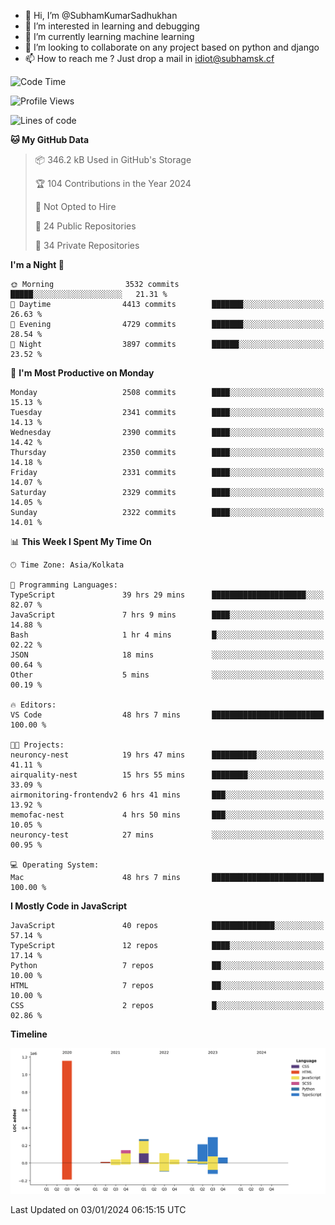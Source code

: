 - 👋 Hi, I’m @SubhamKumarSadhukhan
- 👀 I’m interested in learning and debugging
- 🌱 I’m currently learning machine learning
- 💞️ I’m looking to collaborate on any project based on python and django
- 📫 How to reach me ?
      Just drop a mail in idiot@subhamsk.cf

<!---
SubhamKumarSadhukhan/SubhamKumarSadhukhan is a ✨ special ✨ repository because its `README.md` (this file) appears on your GitHub profile.
You can click the Preview link to take a look at your changes.
--->


<!--START_SECTION:waka-->
![Code Time](http://img.shields.io/badge/Code%20Time-1%2C838%20hrs%209%20mins-blue)

![Profile Views](http://img.shields.io/badge/Profile%20Views-0-blue)

![Lines of code](https://img.shields.io/badge/From%20Hello%20World%20I%27ve%20Written-2.4%20million%20lines%20of%20code-blue)

**🐱 My GitHub Data** 

> 📦 346.2 kB Used in GitHub's Storage 
 > 
> 🏆 104 Contributions in the Year 2024
 > 
> 🚫 Not Opted to Hire
 > 
> 📜 24 Public Repositories 
 > 
> 🔑 34 Private Repositories 
 > 
**I'm a Night 🦉** 

```text
🌞 Morning                3532 commits        █████░░░░░░░░░░░░░░░░░░░░   21.31 % 
🌆 Daytime                4413 commits        ███████░░░░░░░░░░░░░░░░░░   26.63 % 
🌃 Evening                4729 commits        ███████░░░░░░░░░░░░░░░░░░   28.54 % 
🌙 Night                  3897 commits        ██████░░░░░░░░░░░░░░░░░░░   23.52 % 
```
📅 **I'm Most Productive on Monday** 

```text
Monday                   2508 commits        ████░░░░░░░░░░░░░░░░░░░░░   15.13 % 
Tuesday                  2341 commits        ████░░░░░░░░░░░░░░░░░░░░░   14.13 % 
Wednesday                2390 commits        ████░░░░░░░░░░░░░░░░░░░░░   14.42 % 
Thursday                 2350 commits        ████░░░░░░░░░░░░░░░░░░░░░   14.18 % 
Friday                   2331 commits        ████░░░░░░░░░░░░░░░░░░░░░   14.07 % 
Saturday                 2329 commits        ████░░░░░░░░░░░░░░░░░░░░░   14.05 % 
Sunday                   2322 commits        ████░░░░░░░░░░░░░░░░░░░░░   14.01 % 
```


📊 **This Week I Spent My Time On** 

```text
🕑︎ Time Zone: Asia/Kolkata

💬 Programming Languages: 
TypeScript               39 hrs 29 mins      █████████████████████░░░░   82.07 % 
JavaScript               7 hrs 9 mins        ████░░░░░░░░░░░░░░░░░░░░░   14.88 % 
Bash                     1 hr 4 mins         █░░░░░░░░░░░░░░░░░░░░░░░░   02.22 % 
JSON                     18 mins             ░░░░░░░░░░░░░░░░░░░░░░░░░   00.64 % 
Other                    5 mins              ░░░░░░░░░░░░░░░░░░░░░░░░░   00.19 % 

🔥 Editors: 
VS Code                  48 hrs 7 mins       █████████████████████████   100.00 % 

🐱‍💻 Projects: 
neuroncy-nest            19 hrs 47 mins      ██████████░░░░░░░░░░░░░░░   41.11 % 
airquality-nest          15 hrs 55 mins      ████████░░░░░░░░░░░░░░░░░   33.09 % 
airmonitoring-frontendv2 6 hrs 41 mins       ███░░░░░░░░░░░░░░░░░░░░░░   13.92 % 
memofac-nest             4 hrs 50 mins       ███░░░░░░░░░░░░░░░░░░░░░░   10.05 % 
neuroncy-test            27 mins             ░░░░░░░░░░░░░░░░░░░░░░░░░   00.95 % 

💻 Operating System: 
Mac                      48 hrs 7 mins       █████████████████████████   100.00 % 
```

**I Mostly Code in JavaScript** 

```text
JavaScript               40 repos            ██████████████░░░░░░░░░░░   57.14 % 
TypeScript               12 repos            ████░░░░░░░░░░░░░░░░░░░░░   17.14 % 
Python                   7 repos             ██░░░░░░░░░░░░░░░░░░░░░░░   10.00 % 
HTML                     7 repos             ██░░░░░░░░░░░░░░░░░░░░░░░   10.00 % 
CSS                      2 repos             █░░░░░░░░░░░░░░░░░░░░░░░░   02.86 % 
```



**Timeline**

![Lines of Code chart](https://raw.githubusercontent.com/SubhamKumarSadhukhan/SubhamKumarSadhukhan/main/assets/bar_graph.png)


 Last Updated on 03/01/2024 06:15:15 UTC
<!--END_SECTION:waka-->
